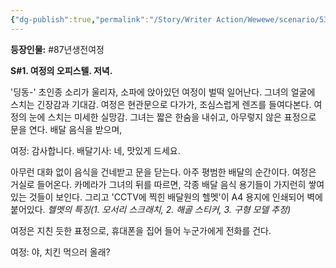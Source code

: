 ```yaml
---
{"dg-publish":true,"permalink":"/Story/Writer Action/Wewewe/scenario/53. 이 여자가 매일 배달 음식을 먹는 이유/"}
---
```



**등장인물:** #87년생전여정

**S#1. 여정의 오피스텔. 저녁.**

'딩동-'
초인종 소리가 울리자, 소파에 앉아있던 여정이 벌떡 일어난다. 
그녀의 얼굴에 스치는 긴장감과 기대감. 
여정은 현관문으로 다가가, 조심스럽게 렌즈를 들여다본다.
여정의 눈에 스치는 미세한 실망감.
그녀는 짧은 한숨을 내쉬고, 아무렇지 않은 표정으로 문을 연다.
배달 음식을 받으며,

여정: 감사합니다.
배달기사: 네, 맛있게 드세요.

아무런 대화 없이 음식을 건네받고 문을 닫는다. 
아주 평범한 배달의 순간이다.
여정은 거실로 들어온다. 카메라가 그녀의 뒤를 따르면, 각종 배달 음식 용기들이 가지런히 쌓여 있는 것들이 보인다.
그리고 'CCTV에 찍힌 배달원의 헬멧'이 A4 용지에 인쇄되어 벽에 붙어있다.
*헬멧의 특징(1. 모서리 스크래치, 2. 해골 스티커, 3. 구형 모델 추정)*

여정은 지친 듯한 표정으로, 휴대폰을 집어 들어 누군가에게 전화를 건다.

여정: 야, 치킨 먹으러 올래? 

